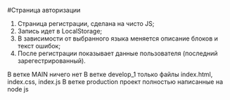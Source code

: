 #Страница авторизации

1. Страница регистрации, сделана на чисто JS;
2. Запись идет в LocalStorage;
3. В зависимости от выбранного языка меняется описание блоков и текст ошибок;
4. После регистрации показывает данные пользователя (последний зарегестрированный).

В ветке MAIN ничего нет
В ветке develop_1 только файлы index.html, index.css, index.js
В ветке production проект полностью написанные на node js
